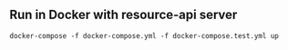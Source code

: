 ## Run in Docker with resource-api server

`docker-compose -f docker-compose.yml -f docker-compose.test.yml up`
